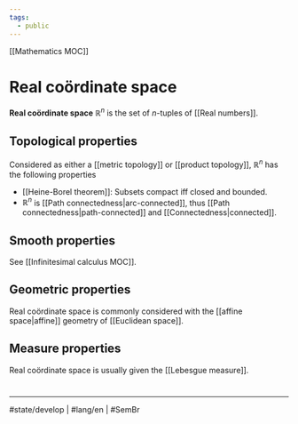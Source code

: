 ```yaml
---
tags:
  - public
---
```

[[Mathematics MOC]]
# Real coördinate space

**Real coördinate space** $\mathbb{R}^n$ is the set of $n$-tuples of [[Real numbers]].

## Topological properties

Considered as either a [[metric topology]] or [[product topology]], $\mathbb{R}^n$ has the following properties

- [[Heine-Borel theorem]]: Subsets compact iff closed and bounded.
- $\mathbb{R}^n$ is [[Path connectedness|arc-connected]], thus [[Path connectedness|path-connected]] and [[Connectedness|connected]].

## Smooth properties

See [[Infinitesimal calculus MOC]].

## Geometric properties

Real coördinate space is commonly considered with the [[affine space|affine]] geometry of [[Euclidean space]].

## Measure properties

Real coördinate space is usually given the [[Lebesgue measure]].

#
---
#state/develop | #lang/en | #SemBr
